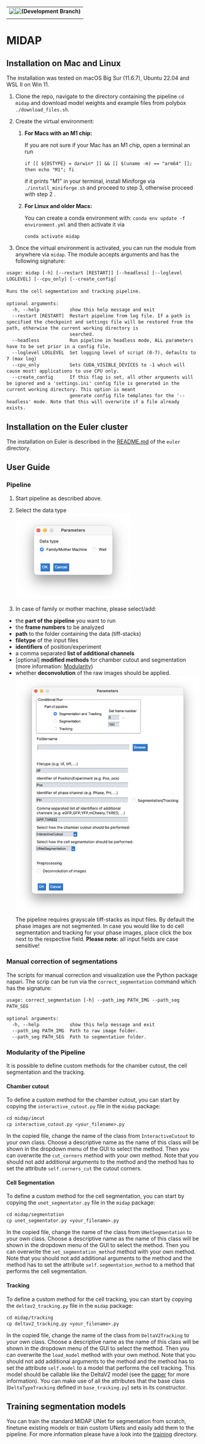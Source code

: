 <table><tr><td valign="center"> 
  <img align="left" height="25px" src="https://github.com/Microbial-Systems-Ecology/midap/actions/workflows/pytest_with_conda.yml/badge.svg?branch=development"> 
  <img align="left" height="25px" src="https://img.shields.io/endpoint?url=https://gist.githubusercontent.com/jafluri/9219639a376674762e7e29e2fa3cfc9e/raw/midap_coverage.json">
  <b> (Development Branch) </b>
</td></tr></table>

# MIDAP

## Installation on Mac and Linux

The installation was tested on macOS Big Sur (11.6.7), Ubuntu 22.04 and WSL II on Win 11.

1. Clone the repo, navigate to the directory containing the pipeline `cd midap` and download model weights and example files from polybox `./download_files.sh`.

2. Create the virtual environment:

    1. **For Macs with an M1 chip:**

       If you are not sure if your Mac has an M1 chip, open a terminal an run
       ```
       if [[ ${OSTYPE} = darwin* ]] && [[ $(uname -m) == "arm64" ]]; then echo "M1"; fi 
       ```
       if it prints "M1" in your terminal, install Miniforge via `./install_miniforge.sh` and proceed to step 3, otherwise proceed with step 2 .

    
    2.  **For Linux and older Macs:**
    
        You can create a conda environment with: `conda env update -f environment.yml` and then activate it via

         ```
         conda activate midap
         ```

3. Once the virtual environment is activated, you can run the module from anywhere via `midap`. The module accepts arguments and has the following signature:

```
usage: midap [-h] [--restart [RESTART]] [--headless] [--loglevel LOGLEVEL] [--cpu_only] [--create_config]

Runs the cell segmentation and tracking pipeline.

optional arguments:
  -h, --help           show this help message and exit
  --restart [RESTART]  Restart pipeline from log file. If a path is specified the checkpoint and settings file will be restored from the path, otherwise the current working directory is
                       searched.
  --headless           Run pipeline in headless mode, ALL parameters have to be set prior in a config file.
  --loglevel LOGLEVEL  Set logging level of script (0-7), defaults to 7 (max log)
  --cpu_only           Sets CUDA_VISIBLE_DEVICES to -1 which will cause most! applications to use CPU only.
  --create_config      If this flag is set, all other arguments will be ignored and a 'settings.ini' config file is generated in the current working directory. This option is meant
                       generate config file templates for the '--headless' mode. Note that this will overwrite if a file already exists.
```

## Installation on the Euler cluster

The installation on Euler is described in the [README.md](./euler/README.md) of the `euler` directory.

## User Guide

### Pipeline
1. Start pipeline as described above.

2. Select the data type<br/>
<img src="img/window_select.png" alt="drawing" width="300"/><br>

3. In case of family or mother machine, please select/add:
- the **part of the pipeline** you want to run
- the **frame numbers** to be analyzed
- **path** to the folder containing the data (tiff-stacks)
- **filetype** of the input files
- **identifiers** of position/experiment
- a comma separated **list of additional channels**
- [optional] **modified methods** for chamber cutout and segmentation (more information: [Modularity](#modularity-of-the-pipeline))
- whether **deconvolution** of the raw images should be applied.<br/>
<img src="img/window_chamber_new.png" alt="drawing" width="500"/><br>
The pipeline requires grayscale tiff-stacks as input files.
By default the phase images are not segmented. In case you would like to do cell segmentation and tracking for your phase images, place click the box next to the respective field.
**Please note:** all input fields are case sensitive!

### Manual correction of segmentations

The scripts for manual correction and visualization use the Python package napari. The scrip can be run via the `correct_segmentation` command which has the signature:

```
usage: correct_segmentation [-h] --path_img PATH_IMG --path_seg PATH_SEG

optional arguments:
  -h, --help           show this help message and exit
  --path_img PATH_IMG  Path to raw image folder.
  --path_seg PATH_SEG  Path to segmentation folder.
```

### Modularity of the Pipeline

It is possible to define custom methods for the chamber cutout, the cell segmentation and the tracking. 

#### Chamber cutout

To define a custom method for the chamber cutout, you can start by copying the `interactive_cutout.py` file in the `midap` package:

```
cd midap/imcut
cp interactive_cutout.py <your_filename>.py
```
In the copied file, change the name of the class from `InteractiveCutout` to your own class. Choose a descriptive name as the name of this class will be shown in the dropdown menu of the GUI to select the method. Then you can overwrite the `cut_corners` method with your own method. Note that you should not add additional arguments to the method and the method has to set the attribute `self.corners_cut` the cutout corners.

#### Cell Segmentation

To define a custom method for the cell segmentation, you can start by copying the `unet_segmentator.py` file in the `midap` package:

```
cd midap/segmentation
cp unet_segmentator.py <your_filename>.py
```
In the copied file, change the name of the class from `UNetSegmentation` to your own class. Choose a descriptive name as the name of this class will be shown in the dropdown menu of the GUI to select the method. Then you can overwrite the `set_segmentation_method` method with your own method. Note that you should not add additional arguments to the method and the method has to set the attribute `self.segmentation_method` to a method that performs the cell segmentation.

#### Tracking

To define a custom method for the cell tracking, you can start by copying the `deltav2_tracking.py` file in the `midap` package:

```
cd midap/tracking
cp deltav2_tracking.py <your_filename>.py
```
In the copied file, change the name of the class from `DeltaV2Tracking` to your own class. Choose a descriptive name as the name of this class will be shown in the dropdown menu of the GUI to select the method. Then you can overwrite the `load_model` method with your own method. Note that you should not add additional arguments to the method and the method has to set the attribute `self.model` to a model that performs the cell tracking. This model should be callable like the DeltaV2 model (see the [paper](https://journals.plos.org/ploscompbiol/article?id=10.1371/journal.pcbi.1009797) for more information). You can make use of all the attributes that the base class (`DeltaTypeTracking` defined in `base_tracking.py`) sets in its constructor.

## Training segmentation models

You can train the standard MIDAP UNet for segmentation from scratch, finetune existing models or train custom UNets and easily add them to the pipeline. For more information please have a look into the [training](./training) directory.
